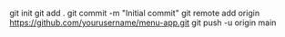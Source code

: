 git init
git add .
git commit -m "Initial commit"
git remote add origin https://github.com/yourusername/menu-app.git
git push -u origin main
